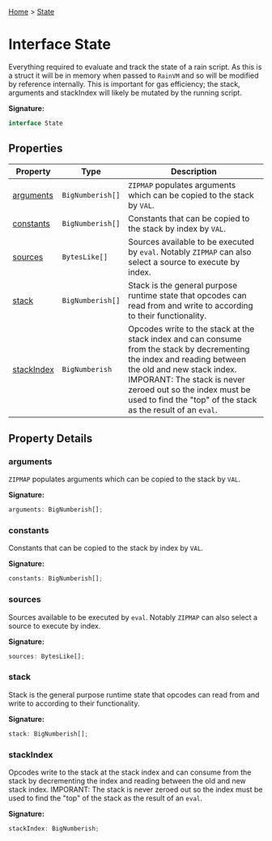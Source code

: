 [Home](../index.md) &gt; [State](./state.md)

# Interface State

Everything required to evaluate and track the state of a rain script. As this is a struct it will be in memory when passed to `RainVM` and so will be modified by reference internally. This is important for gas efficiency; the stack, arguments and stackIndex will likely be mutated by the running script.

<b>Signature:</b>

```typescript
interface State 
```

## Properties

|  Property | Type | Description |
|  --- | --- | --- |
|  [arguments](./state.md#arguments-property) | `BigNumberish[]` | `ZIPMAP` populates arguments which can be copied to the stack by `VAL`<!-- -->. |
|  [constants](./state.md#constants-property) | `BigNumberish[]` | Constants that can be copied to the stack by index by `VAL`<!-- -->. |
|  [sources](./state.md#sources-property) | `BytesLike[]` | Sources available to be executed by `eval`<!-- -->. Notably `ZIPMAP` can also select a source to execute by index. |
|  [stack](./state.md#stack-property) | `BigNumberish[]` | Stack is the general purpose runtime state that opcodes can read from and write to according to their functionality. |
|  [stackIndex](./state.md#stackIndex-property) | `BigNumberish` | Opcodes write to the stack at the stack index and can consume from the stack by decrementing the index and reading between the old and new stack index. IMPORANT: The stack is never zeroed out so the index must be used to find the "top" of the stack as the result of an `eval`<!-- -->. |

## Property Details

<a id="arguments-property"></a>

### arguments

`ZIPMAP` populates arguments which can be copied to the stack by `VAL`<!-- -->.

<b>Signature:</b>

```typescript
arguments: BigNumberish[];
```

<a id="constants-property"></a>

### constants

Constants that can be copied to the stack by index by `VAL`<!-- -->.

<b>Signature:</b>

```typescript
constants: BigNumberish[];
```

<a id="sources-property"></a>

### sources

Sources available to be executed by `eval`<!-- -->. Notably `ZIPMAP` can also select a source to execute by index.

<b>Signature:</b>

```typescript
sources: BytesLike[];
```

<a id="stack-property"></a>

### stack

Stack is the general purpose runtime state that opcodes can read from and write to according to their functionality.

<b>Signature:</b>

```typescript
stack: BigNumberish[];
```

<a id="stackIndex-property"></a>

### stackIndex

Opcodes write to the stack at the stack index and can consume from the stack by decrementing the index and reading between the old and new stack index. IMPORANT: The stack is never zeroed out so the index must be used to find the "top" of the stack as the result of an `eval`<!-- -->.

<b>Signature:</b>

```typescript
stackIndex: BigNumberish;
```

